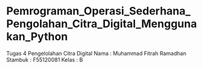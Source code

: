 # Pemrograman_Operasi_Sederhana_Pengolahan_Citra_Digital_Menggunakan_Python
Tugas 4 Pengelolahan Citra Digital
Nama : Muhammad Fitrah Ramadhan
Stambuk : F55120081
Kelas : B
